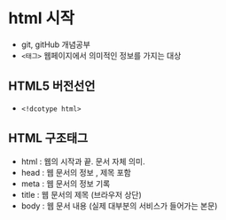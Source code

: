 # html 시작
* git, gitHub 개념공부
* `<태그>` 웹페이지에서 의미적인 정보를 가지는 대상
## HTML5 버전선언
* `<!dcotype html>`
## HTML 구조태그
* html : 웹의 시작과 끝. 문서 자체 의미. 
* head : 웹 문서의 정보 , 제목 포함
* meta : 웹 문서의 정보 기록
* title : 웹 문서의 제목 (브라우저 상단)
* body : 웹 문서 내용 (실제 대부분의 서비스가 들어가는 본문)
